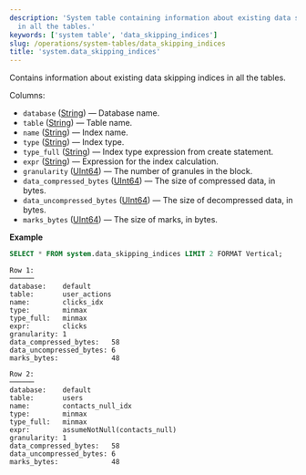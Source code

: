```yaml
---
description: 'System table containing information about existing data skipping indices
  in all the tables.'
keywords: ['system table', 'data_skipping_indices']
slug: /operations/system-tables/data_skipping_indices
title: 'system.data_skipping_indices'
---
```


Contains information about existing data skipping indices in all the tables.

Columns:

- `database` ([String](../../sql-reference/data-types/string.md)) — Database name.
- `table` ([String](../../sql-reference/data-types/string.md)) — Table name.
- `name` ([String](../../sql-reference/data-types/string.md)) — Index name.
- `type` ([String](../../sql-reference/data-types/string.md)) — Index type.
- `type_full` ([String](../../sql-reference/data-types/string.md)) — Index type expression from create statement.
- `expr` ([String](../../sql-reference/data-types/string.md)) — Expression for the index calculation.
- `granularity` ([UInt64](../../sql-reference/data-types/int-uint.md)) — The number of granules in the block.
- `data_compressed_bytes` ([UInt64](../../sql-reference/data-types/int-uint.md)) — The size of compressed data, in bytes.
- `data_uncompressed_bytes` ([UInt64](../../sql-reference/data-types/int-uint.md)) — The size of decompressed data, in bytes.
- `marks_bytes` ([UInt64](../../sql-reference/data-types/int-uint.md)) — The size of marks, in bytes.

**Example**

```sql
SELECT * FROM system.data_skipping_indices LIMIT 2 FORMAT Vertical;
```

```text
Row 1:
──────
database:    default
table:       user_actions
name:        clicks_idx
type:        minmax
type_full:   minmax
expr:        clicks
granularity: 1
data_compressed_bytes:   58
data_uncompressed_bytes: 6
marks_bytes:             48

Row 2:
──────
database:    default
table:       users
name:        contacts_null_idx
type:        minmax
type_full:   minmax
expr:        assumeNotNull(contacts_null)
granularity: 1
data_compressed_bytes:   58
data_uncompressed_bytes: 6
marks_bytes:             48
```
